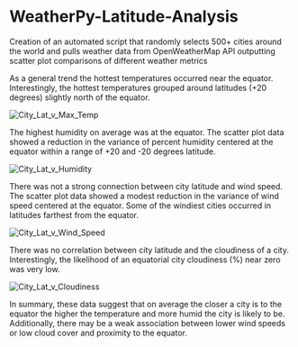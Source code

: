 # WeatherPy-Latitude-Analysis
Creation of an automated script that randomly selects 500+ cities around the world and pulls weather data from OpenWeatherMap API outputting scatter plot comparisons of different weather metrics


As a general trend the hottest temperatures occurred near the equator. Interestingly, the hottest temperatures grouped around latitudes (+20 degrees) slightly north of the equator.

![City_Lat_v_Max_Temp](https://user-images.githubusercontent.com/48166327/58584553-5ee7a000-820b-11e9-99ad-c2d044cc009d.png)

The highest humidity on average was at the equator. The scatter plot data showed a reduction in the variance of percent humidity centered at the equator within a range of +20 and -20 degrees latitude.

![City_Lat_v_Humidity](https://user-images.githubusercontent.com/48166327/58584566-6313bd80-820b-11e9-8503-0873386c333b.png)

There was not a strong connection between city latitude and wind speed. The scatter plot data showed a modest reduction in the variance of wind speed centered at the equator. Some of the windiest cities occurred in latitudes farthest from the equator.

![City_Lat_v_Wind_Speed](https://user-images.githubusercontent.com/48166327/58584575-660eae00-820b-11e9-9ade-05483c743a2c.png)

There was no correlation between city latitude and the cloudiness of a city. Interestingly, the likelihood of an equatorial city cloudiness (%) near zero was very low.

![City_Lat_v_Cloudiness](https://user-images.githubusercontent.com/48166327/58584578-67d87180-820b-11e9-82ab-b618ec944e71.png)

In summary, these data suggest that on average the closer a city is to the equator the higher the temperature and more humid the city is likely to be. Additionally, there may be a weak association between lower wind speeds or low cloud cover and proximity to the equator.

